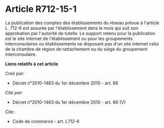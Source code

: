 # Article R712-15-1

La publication des comptes des établissements du réseau prévue à l'article L. 712-6 est assurée par l'établissement dans le
mois qui suit son approbation par l'autorité de tutelle. Le support retenu pour la publication est le site internet de
l'établissement ou pour les groupements interconsulaires ou établissements ne disposant pas d'un site internet celui de la
chambre de région de rattachement ou du siège du groupement interconsulaire.

**Liens relatifs à cet article**

_Créé par_:

  - Décret n°2010-1463 du 1er décembre 2010 - art. 66

_Cité par_:

  - Décret n°2010-1463 du 1er décembre 2010 - art. 86 (V)

_Cite_:

  - Code de commerce - art. L712-6
